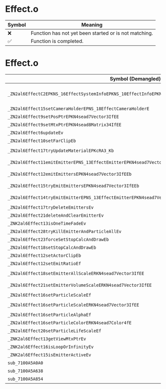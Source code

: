 # Effect.o
| Symbol | Meaning 
| ------------- | ------------- 
| :x: | Function has not yet been started or is not matching. 
| :white_check_mark: | Function is completed. 


# Effect.o
| Symbol (Demangled) | Symbol (Mangled) | Decompiled? |
| ------------- |  ------------- | ------------- |
| `_ZN2al6EffectC2EPKNS_16EffectSystemInfoEPKNS_10EffectInfoEPKN4sead7Vector3IfEESB_PKNS7_8Matrix34IfEEm` | `al::Effect::Effect(al::EffectSystemInfo const*,al::EffectInfo const*,sead::Vector3<float> const*,sead::Vector3<float> const*,sead::Matrix34<float> const*,unsigned long)` | :white_check_mark: |
| `_ZN2al6Effect15setCameraHolderEPNS_18EffectCameraHolderE` | `al::Effect::setCameraHolder(al::EffectCameraHolder *)` | :white_check_mark: |
| `_ZN2al6Effect9setPosPtrEPKN4sead7Vector3IfEE` | `al::Effect::setPosPtr(sead::Vector3<float> const*)` | :white_check_mark: |
| `_ZN2al6Effect9setMtxPtrEPKN4sead8Matrix34IfEE` | `al::Effect::setMtxPtr(sead::Matrix34<float> const*)` | :white_check_mark: |
| `_ZN2al6Effect6updateEv` | `al::Effect::update(void)` | :white_check_mark: |
| `_ZN2al6Effect10setFarClipEb` | `al::Effect::setFarClip(bool)` | :white_check_mark: |
| `_ZN2al6Effect17tryUpdateMaterialEPKcRA3_Kb` | `al::Effect::tryUpdateMaterial(char const*,bool const(&)[3])` | :white_check_mark: |
| `_ZN2al6Effect11emitEmitterEPNS_13EffectEmitterEPKN4sead7Vector3IfEE` | `al::Effect::emitEmitter(al::EffectEmitter *,sead::Vector3<float> const*)` | :white_check_mark: |
| `_ZN2al6Effect12emitEmittersEPKN4sead7Vector3IfEEb` | `al::Effect::emitEmitters(sead::Vector3<float> const*,bool)` | :white_check_mark: |
| `_ZN2al6Effect15tryEmitEmittersEPKN4sead7Vector3IfEEb` | `al::Effect::tryEmitEmitters(sead::Vector3<float> const*,bool)` | :white_check_mark: |
| `_ZN2al6Effect14tryEmitEmitterEPNS_13EffectEmitterEPKN4sead7Vector3IfEE` | `al::Effect::tryEmitEmitter(al::EffectEmitter *,sead::Vector3<float> const*)` | :white_check_mark: |
| `_ZN2al6Effect17tryDeleteEmittersEv` | `al::Effect::tryDeleteEmitters(void)` | :white_check_mark: |
| `_ZN2al6Effect21deleteAndClearEmitterEv` | `al::Effect::deleteAndClearEmitter(void)` | :white_check_mark: |
| `_ZNK2al6Effect13isOneTimeFadeEv` | `al::Effect::isOneTimeFade(void)const` | :white_check_mark: |
| `_ZN2al6Effect28tryKillEmitterAndParticleAllEv` | `al::Effect::tryKillEmitterAndParticleAll(void)` | :white_check_mark: |
| `_ZN2al6Effect23forceSetStopCalcAndDrawEb` | `al::Effect::forceSetStopCalcAndDraw(bool)` | :white_check_mark: |
| `_ZN2al6Effect18setStopCalcAndDrawEb` | `al::Effect::setStopCalcAndDraw(bool)` | :white_check_mark: |
| `_ZN2al6Effect12setActorClipEb` | `al::Effect::setActorClip(bool)` | :white_check_mark: |
| `_ZN2al6Effect12setEmitRatioEf` | `al::Effect::setEmitRatio(float)` | :white_check_mark: |
| `_ZN2al6Effect18setEmitterAllScaleERKN4sead7Vector3IfEE` | `al::Effect::setEmitterAllScale(sead::Vector3<float> const&)` | :white_check_mark: |
| `_ZN2al6Effect21setEmitterVolumeScaleERKN4sead7Vector3IfEE` | `al::Effect::setEmitterVolumeScale(sead::Vector3<float> const&)` | :white_check_mark: |
| `_ZN2al6Effect16setParticleScaleEf` | `al::Effect::setParticleScale(float)` | :white_check_mark: |
| `_ZN2al6Effect16setParticleScaleERKN4sead7Vector3IfEE` | `al::Effect::setParticleScale(sead::Vector3<float> const&)` | :white_check_mark: |
| `_ZN2al6Effect16setParticleAlphaEf` | `al::Effect::setParticleAlpha(float)` | :white_check_mark: |
| `_ZN2al6Effect16setParticleColorERKN4sead7Color4fE` | `al::Effect::setParticleColor(sead::Color4f const&)` | :white_check_mark: |
| `_ZN2al6Effect20setParticleLifeScaleEf` | `al::Effect::setParticleLifeScale(float)` | :white_check_mark: |
| `_ZNK2al6Effect13getViewMtxPtrEv` | `al::Effect::getViewMtxPtr(void)const` | :white_check_mark: |
| `_ZNK2al6Effect16isLoopOrInfinityEv` | `al::Effect::isLoopOrInfinity(void)const` | :white_check_mark: |
| `_ZNK2al6Effect15isEmitterActiveEv` | `al::Effect::isEmitterActive(void)const` | :white_check_mark: |
| `sub_7100A5A0A0` | `` | :white_check_mark: |
| `sub_7100A5A638` | `` | :white_check_mark: |
| `sub_7100A5A854` | `` | :white_check_mark: |
